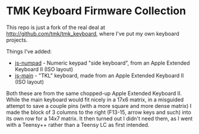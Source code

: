 TMK Keyboard Firmware Collection
================================
This repo is just a fork of the real deal at <http://github.com/tmk/tmk_keyboard>, where I've put my own keyboard projects. 

Things I've added:

* [js-numpad](keyboard/js-numpad/)          - Numeric keypad "side keyboard", from an Apple Extended Keyboard II (ISO layout)
* [js-main](keyboard/js-main/)             - "TKL" keyboard, made from an Apple Extended Keyboard II (ISO layout)

Both these are from the same chopped-up Apple Extended Keyboard II. While the main keyboard would fit nicely in a 17x6 matrix, in a misguided attempt to save a couple pins (with a more square and more dense matrix) I made the block of 3 columns to the right (F13-15, arrow keys and such) into its own row for a 14x7 matrix. It then turned out I didn't need them, as I went with a Teensy++ rather than a Teensy LC as first intended.
